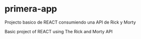 # primera-app

Projecto basico de REACT consumiendo una API de Rick y Morty

Basic project of REACT using The Rick and Morty API
